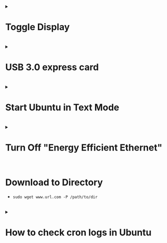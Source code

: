 <details>
<summary><h1>Toggle Display</h1></summary>
<p>

- ```xset dpms force off```

- ```xset dpms force on```

- However, you need to make sure that your acpi is enabled.
You can check this with
	* ```cat /proc/acpi/info```

<details>	
<summary><h2>vbetool</h2></summary>
<p>
	
- ```sudo apt-get install vbetool```
		
- ```sudo vbetool dpms on```

- ```sudo vbetool dpms off```

</p>	
</details>
</p>
</details>
<br/>
<details>
<p>
<summary><h1>USB 3.0 express card</h1></summary>

1. ```sudo nano /etc/default/grub```

2. Find ```GRUB_CMDLINE_LINUX_DEFAULT="quiet splash"```

3. Change to ```GRUB_CMDLINE_LINUX_DEFAULT="quiet splash pciehp.pciehp_force=1"```

4. ```sudo update-grub```

5. ```sudo reboot```

</p>	
</details>	
<br/>
<details>
<p>
<summary><h1>Start Ubuntu in Text Mode</h1></summary>

1. ```sudo nano /etc/default/grub```

2. Find ```GRUB_CMDLINE_LINUX_DEFAULT="quiet splash"```

3. Change to ```GRUB_CMDLINE_LINUX_DEFAULT="text"```

4. UnComment or add ```GRUB_TERMINAL=console```

5. ```sudo update-grub```

6. ```sudo systemctl enable multi-user.target --force```

7. ```sudo systemctl set-default multi-user.target```

8. ```sudo reboot```

<details>
<p>
<summary><h2>Undoing Text Mode</h2></summary>

1. ```sudo nano /etc/default/grub```

2. Find ```GRUB_CMDLINE_LINUX_DEFAULT="text"```

3. Change to ```GRUB_CMDLINE_LINUX_DEFAULT="quiet splash"```

4. Comment or delete ```GRUB_TERMINAL=console```

5. ```sudo update-grub```

6. ```sudo systemctl enable graphical.target --force```

7. ```sudo systemctl set-default graphical.target```

8. ```sudo reboot```

</p>
</details>
</p>
</details>
<br/>
<details>
<p>
<summary><h1>Turn Off "Energy Efficient Ethernet"</h1></summary>

1. ```sudo nano /etc/default/grub```

2. Find ```GRUB_CMDLINE_LINUX_DEFAULT="quiet splash"```

3. Change to ```GRUB_CMDLINE_LINUX_DEFAULT="quiet splash igb.EEE=0"```

4. ```sudo update-grub```

5. ```sudo reboot```

</p>
</details>
<br/>
<h1>Download to Directory</h1>

- ```sudo wget www.url.com -P /path/to/dir```

<br/>
<details>
<p>
<summary><h1>How to check cron logs in Ubuntu</h1></summary>

- ```sudo systemctl status cron```
	
- ```ps aux | grep cron```
	
- ```grep cron /var/log/syslog```
	
	* ```grep -i cron /var/log/syslog```
	
- ```journalctl -u cron.service```
	
- ```journalctl -u anacron.service```
	
</p>
</details>
<br/>
